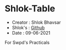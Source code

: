 # Shlok-Table

- Creator : Shlok Bhavsar <br>
- Shlok's : <a href="https://github.com/shlokbhavsar">Github</a> <br>
- Date : 09-06-2021 <br>

For Swpd's Practicals
